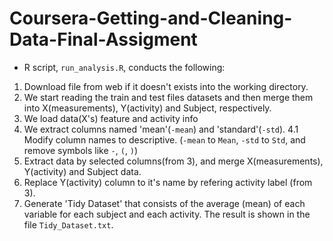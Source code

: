 # Coursera-Getting-and-Cleaning-Data-Final-Assigment

* R script, `run_analysis.R`, conducts the following:


1. Download file from web if it doesn't exists into  the working directory.
2. We start reading the train and test files datasets and then merge them into X(measurements),        Y(activity) and Subject, respectively.
3. We load data(X's) feature and activity info 
4. We extract columns named 'mean'(`-mean`) and 'standard'(`-std`).
   4.1 Modify column names to descriptive. (`-mean` to `Mean`, `-std` to `Std`, and remove symbols         like `-`, `(`, `)`)
5. Extract data by selected columns(from  3), and merge X(measurements), Y(activity) and Subject    data.
6. Replace Y(activity) column to it's name by refering activity label (from 3).
7. Generate 'Tidy Dataset' that consists of the average (mean) of each variable for each subject and each activity.
   The result is shown in the file `Tidy_Dataset.txt`.

